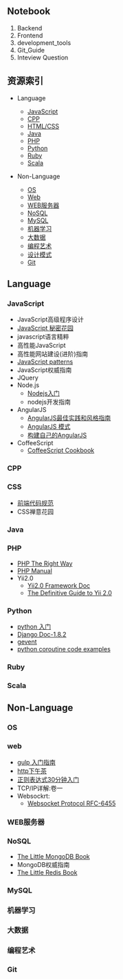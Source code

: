 ## Notebook

1. Backend
2. Frontend
3. development_tools
4. Git_Guide
5. Inteview Question


## 资源索引

* Language
  * [JavaScript](#javascript)
  * [CPP](#cpp)
  * [HTML/CSS](#css)
  * [Java](#java)
  * [PHP](#php)
  * [Python](#python)
  * [Ruby](#ruby)
  * [Scala](#scala)

* Non-Language
  * [OS](#os)
  * [Web](#web)
  * [WEB服务器](#web服务器)
  * [NoSQL](#nosql)
  * [MySQL](#mysql)
  * [机器学习](#机器学习)
  * [大数据](#大数据)
  * [编程艺术](#编程艺术)
  * [设计模式](#设计模式)
  * [Git](#git)

## Language

### JavaScript

  * JavaScript高级程序设计
  * [JavaScript 秘密花园](http://bonsaiden.github.io/JavaScript-Garden/zh/)
  * javascript语言精粹
  * 高性能JavaScript
  * 高性能网站建设(进阶)指南
  * [JavaScript patterns](https://github.com/jayli/javascript-patterns)
  * JavaScript权威指南
  * JQuery
  * Node.js
    * [Nodejs入门](http://www.nodebeginner.org/index-zh-cn.html)
    * nodejs开发指南
  * AngularJS
    * [AngularJS最佳实践和风格指南](https://github.com/mgechev/angularjs-style-guide/blob/master/README-zh-cn.md)
    * [AngularJS 模式](https://github.com/mgechev/angularjs-in-patterns/blob/master/i18n/README-zh-cn.md)
    * [构建自己的AngularJS](https://github.com/xufei/Make-Your-Own-AngularJS/blob/master/01.md)
  * CoffeeScript
    * [CoffeeScript Cookbook](http://island205.github.io/coffeescript-cookbook.github.com/)

### CPP

### CSS
  * [前端代码规范](http://alloyteam.github.io/CodeGuide/)
  * CSS禅意花园

### Java

### PHP
  * [PHP The Right Way](http://laravel-china.github.io/php-the-right-way/)
  * [PHP Manual](http://php.net/manual/en/index.php)
  * Yii2.0
    * [Yii2.0 Framework Doc](http://www.yiiframework.com/doc-2.0/index.html)
    * [The Definitive Guide to Yii 2.0](http://www.yiiframework.com/doc-2.0/guide-index.html)

### Python
  * [python 入门](http://www.liaoxuefeng.com/wiki/0014316089557264a6b348958f449949df42a6d3a2e542c000)
  * [Django Doc-1.8.2](http://python.usyiyi.cn/django/index.html)
  * [gevent](http://www.gevent.org/)
  * [python coroutine code examples](http://www.dabeaz.com/coroutines/)

### Ruby

### Scala





## Non-Language

### OS

### web
  * [gulp 入门指南](https://github.com/nimojs/gulp-book)
  * [http下午茶](http://happypeter.github.io/tealeaf-http/#chinese)
  * [正则表达式30分钟入门](http://deerchao.net/tutorials/regex/regex.htm)
  * TCP/IP详解:卷一
  * Websockrt:
      * [Websocket Protocol RFC-6455](https://tools.ietf.org/html/rfc6455)

### WEB服务器

### NoSQL
  * [The Little MongoDB Book](https://github.com/justinyhuang/the-little-mongodb-book-cn/blob/master/mongodb.md)
  * MongoDB权威指南
  * [The Little Redis Book](https://github.com/JasonLai256/the-little-redis-book/blob/master/cn/redis.md)

### MySQL

### 机器学习

### 大数据

### 编程艺术

### Git
